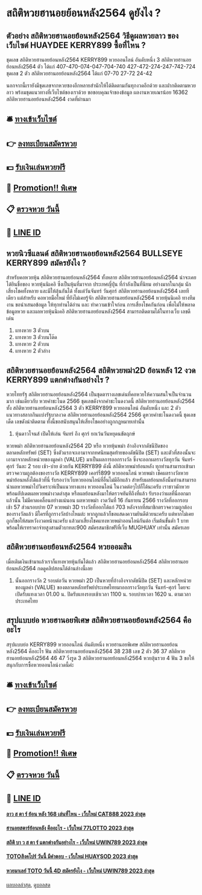 # สถิติหวยฮานอยย้อนหลัง2564 ดูยังไง ?
## ตัวอย่าง สถิติหวยฮานอยย้อนหลัง2564 วิธีดูผลหวยลาว ของเว็บไซต์ HUAYDEE KERRY899 ซื้อที่ไหน ?
ชุดเลข สถิติหวยฮานอยย้อนหลัง2564 KERRY899 หวยออนไลน์ อันดับหนึ่ง 3 สถิติหวยฮานอยย้อนหลัง2564 ตัว ได้แก่
407-470-074-047-704-740
427-472-274-247-742-724
ชุดเลข 2 ตัว สถิติหวยฮานอยย้อนหลัง2564 ได้แก่
07-70
27-72
24-42

นอกจากนี้เรายังมีชุดเลขจากหวยซองอีกหลายสำนักให้ได้ติดตามกันทุกงวดอีกด้วย และฝากติดตามหวยลาว พร้อมชุดแนวทางที่เว็บไซต์ของเราด้วย
ขอขอบคุณเจ้าของข้อมูล
ผลงานหวยเณรน้อย 16362 สถิติหวยฮานอยย้อนหลัง2564 งวดที่ผ่านมา

## 🛎 [ทางเข้าเว็บไซต์](https://bit.ly/3BG5bNw)
## 👉 [ลงทะเบียนสมัครหวย](https://bit.ly/3BG5bNw)
## 💵 [รับเงินเล่นหวยฟรี](https://bit.ly/3C3mvgS)
## 👑 [Promotion!! พิเศษ](https://bit.ly/3C3mvgS)
## 📋 [ตรวจหวย วันนี้](https://bit.ly/3C3mvgS)
## 📱 [LINE ID](https://bit.ly/3C3mvgS)

## หวยนิวซีแลนด์ สถิติหวยฮานอยย้อนหลัง2564 BULLSEYE KERRY899 สมัครยังไง ?
สำหรับคอหวยหุ้น สถิติหวยฮานอยย้อนหลัง2564 ทั้งหลาย สถิติหวยฮานอยย้อนหลัง2564 น่าจะเคยได้ยินชื่อของ หวยหุ้นนิเคอิ ซึ่งเป็นหุ้นที่มาจาก ประเทศญี่ปุ่น ที่กำลังเป็นที่นิยม อย่างมากในกลุ่ม นักเสี่ยงโชคทั้งหลาย และมีให้ลุ้นกันได้ ทั้งแต่วันจันทร์ วันศุกร์ สถิติหวยฮานอยย้อนหลัง2564 เลยทีเดียว แต่สำหรับ คอหวยมือใหม่ ที่ยังไม่เคยรู้จัก สถิติหวยฮานอยย้อนหลัง2564 หวยหุ้นนิเคอิ ทางทีมงาน ขอนำเสนอข้อมูล ให้ทุกท่านได้อ่าน และ ทำความเข้าใจก่อน การเสี่ยงโชคกันก่อน เพื่อไม่ให้พลาดข้อมูลหวย และผลหวยหุ้นนิเคอิ สถิติหวยฮานอยย้อนหลัง2564 สามารถติดตามได้ในทางเว็บ เลขดีเด่น
1. แทงหวย 3 ตัวบน
2. แทงหวย 3 ตัวบนโต๊ด
3. แทงหวย 2 ตัวบน
4. แทงหวย 2 ตัวล่าง

## สถิติหวยฮานอยย้อนหลัง2564 สถิติหวยพม่า2D ย้อนหลัง 12 งวด KERRY899 แตกต่างกันอย่างไร ?
หวยไทยรัฐ สถิติหวยฮานอยย้อนหลัง2564 เป็นชุดตารางเลขเด่นที่คอหวยให้ความสนใจเป็นจำนวนมาก เช่นเดียวกับ หวยคำชะโนด 2566 ชุดเลขดังจากคำชะโนดงวดนี้ สถิติหวยฮานอยย้อนหลัง2564 ทั้ง สถิติหวยฮานอยย้อนหลัง2564 3 ตัว KERRY899 หวยออนไลน์ อันดับหนึ่ง และ 2 ตัว แนวทางสลากกินแบ่งรัฐบาลงวด สถิติหวยฮานอยย้อนหลัง2564 2566 ดูหวยคำชะโนดงวดนี้ ชุดเลขเด็ด เลขดังน่าติดตาม ทั้งนี้ขอสนับสนุนให้เสี่ยงโชคอย่างถูกกฎหมายเท่านั้น
1. หุ้นดาวโจนส์ เปิดให้เล่น จันทร์ ถึง ศุกร์ ยกเว้นวันหยุดนขัตฤกษ์

หวยพม่า สถิติหวยฮานอยย้อนหลัง2564 2D หรือ หวยหุ้นพม่า อ้างอิงจากดัชนีปิดของตลาดหลักทรัพย์ (SET) ซึ่งตัวแรกจะเอามาจากทศนิยมสุดท้ายของดัชนีปิด (SET) และตัวที่สองนั้นจะเอามาจากหลักหน่วยของมูลค่า (VALUE) มาเป็นผลการออกรางวัล ซึ่งจะออกผลรางวัลทุกวัน จันทร์-ศุกร์ วันละ 2 รอบ เช้า-บ่าย ด้วยกัน KERRY899 ดังนี้
สถิติหวยพม่าย้อนหลัง ทุกท่านสามารถเข้ามาตรวจความถูกต้องของรางวัล KERRY899 เคอร์รี่899 หวยออนไลน์ หวยพม่า เช็คผลรางวัลหวยพม่าย้อนหลังได้แล้วที่นี่ รับรองว่าเว็บหวยออนไลน์ที่อื่นไม่มีอีกแล้ว สำหรับผลย้อนหลังนั้นท่านสามารถนำผลหวยพม่าไปวิเคราะห์เป็นแนวทางแทง หวยออนไลน์ ในงวดต่อๆไปก็ได้นะครับ เราชาวมักหวยพร้อมอัปเดตผลหวยพม่างวดล่าสุด หรือผลย้อนหลังมาให้ตรวจทันทีถึงที่แล้ว รับรองว่าผลที่นี่ออกมาแล้วนั้น ไม่มีคาดเคลื่อนอย่างแน่นอน
ผลหวยพม่า งวดวันที่ 16 กันยายน 2566 รางวัลที่ออกรอบเช้า 57 ส่วนรอบบ่าย 07 หวยพม่า 3D รางวัลที่ออกได้แก่ 703 หลังจากที่สมาชิกตรวจความถูกต้องของรางวัลแล้ว มีใครที่ถูกรางวัลบ้างไหมล่ะ หากถูกแล้วก็ขอแสดงความยินดีด้วยนะครับ แต่หากไม่เคยถูกก็ขอให้สมหวังงวดหน้านะครับ แล้วมาเสี่ยงโชคแทงหวยพม่าออนไลน์กันต่อ เริ่มต้นขั้นต่ำ 1 บาท พร้อมให้เรทราคาจ่ายสูงสามตัวบาทละ900 สมัครสมาชิกฟรีที่เว็บ MUGHUAY เท่านั้น สมัครเลย

## สถิติหวยฮานอยย้อนหลัง2564 หวยออมสิน
เมื่อเติมเงินเข้ามาแล้วเราก็แทงหวยหุ้นกันได้แล้ว สถิติหวยฮานอยย้อนหลัง2564 สถิติหวยฮานอยย้อนหลัง2564 กดดูคลิปสอนได้ด้านล่างนี้เลย
1. นั้นออกรางวัล 2 รอบต่อวัน หวยพม่า 2D เป็นหวยที่อ้างอิงจากดัชนีปิด (SET) และหลักหน่วยของมูลค่า (VALUE) ของตลาดหลักทรัพย์ประเทศไทยมาออกรางวัลทุกวัน จันทร์-ศุกร์ โดยจะเปิดรับแทงเวลา 01.00 น. ปิดรับแทงรอบเช้าเวลา 1100 น. รอบบ่ายเวลา 1620 น. ตามเวลาประเทศไทย

## สรุปแบบย่อ หวยฮานอยพิเศษ สถิติหวยฮานอยย้อนหลัง2564 คืออะไร
สรุปแบบย่อ KERRY899 หวยออนไลน์ อันดับหนึ่ง หวยฮานอยพิเศษ สถิติหวยฮานอยย้อนหลัง2564 คืออะไร ฟัน สถิติหวยฮานอยย้อนหลัง2564 38 238
เลข 2 ตัว 36 37 สถิติหวยฮานอยย้อนหลัง2564 46 47
วิ่งรูด 3 สถิติหวยฮานอยย้อนหลัง2564 หวยลุ้นรวย 4
ฟัน 3
ขอให้สนุกกับการซื้อหวยออนไลน์งวดนี้ค่ะ

## 🛎 [ทางเข้าเว็บไซต์](https://bit.ly/3BG5bNw)
## 👉 [ลงทะเบียนสมัครหวย](https://bit.ly/3BG5bNw)
## 💵 [รับเงินเล่นหวยฟรี](https://bit.ly/3C3mvgS)
## 👑 [Promotion!! พิเศษ](https://bit.ly/3C3mvgS)
## 📋 [ตรวจหวย วันนี้](https://bit.ly/3C3mvgS)
## 📱 [LINE ID](https://bit.ly/3C3mvgS)

#### [ลาว ส ตา ร์ ย้อน หลัง 168 เล่นที่ไหน - เว็บใหม่ CAT888 2023 ล่าสุด](https://atom.io/themes/ลาว%20ส%20ตา%20ร์%20ย้อน%20หลัง%20168%20เล่นที่ไหน%20-%20เว็บใหม่%20cat888%202023%20ล่าสุด)
#### [ฮานอยสตาร์ย้อนหลัง คืออะไร - เว็บใหม่ 77LOTTO 2023 ล่าสุด](https://atom.io/themes/ฮานอยสตาร์ย้อนหลัง%20คืออะไร%20-%20เว็บใหม่%2077lotto%202023%20ล่าสุด)
#### [สถิติ บา ว ส ตา ร์ แตกต่างกันอย่างไร - เว็บใหม่ UWIN789 2023 ล่าสุด](https://atom.io/themes/สถิติ%20บา%20ว%20ส%20ตา%20ร์%20แตกต่างกันอย่างไร%20-%20เว็บใหม่%20uwin789%202023%20ล่าสุด)
#### [TOTOสิงคโปร์ วันนี้ มีคำตอบ - เว็บใหม่ HUAYSOD 2023 ล่าสุด](https://atom.io/themes/totoสิงคโปร์%20วันนี้%20มีคำตอบ%20-%20เว็บใหม่%20huaysod%202023%20ล่าสุด)
#### [หวยมาเลย์ TOTO วันนี้ 4D สมัครยังไง - เว็บใหม่ UWIN789 2023 ล่าสุด](https://atom.io/themes/หวยมาเลย์%20toto%20วันนี้%204d%20สมัครยังไง%20-%20เว็บใหม่%20uwin789%202023%20ล่าสุด)

[ผลบอลล่าสุด](https://siamsport.tv "ผลบอลล่าสุด"), [ดูบอลสด](https://siamsport.tv/ดูบอลสด "ดูบอลสด")